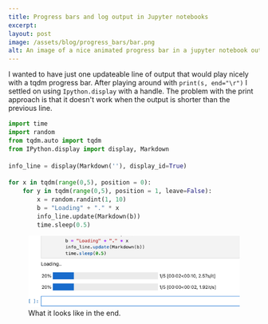 ```yaml
---
title: Progress bars and log output in Jupyter notebooks
excerpt: 
layout: post
image: /assets/blog/progress_bars/bar.png
alt: An image of a nice animated progress bar in a jupyter notebook output cell.
---
```

I wanted to have just one updateable line of output that would play nicely with a tqdm progress bar. After playing around with `print(s, end="\r")` I settled on using `Ipython.display` with a handle. The problem with the print approach is that it doesn't work when the output is shorter than the previous line.

```python
import time
import random
from tqdm.auto import tqdm
from IPython.display import display, Markdown

info_line = display(Markdown(''), display_id=True)

for x in tqdm(range(0,5), position = 0):  
    for y in tqdm(range(0,5), position = 1, leave=False):  
        x = random.randint(1, 10)
        b = "Loading" + "." * x
        info_line.update(Markdown(b))
        time.sleep(0.5)
```
<figure>
<img src="/assets/blog/progress_bars/bar.png"/>
<figcaption>
What it looks like in the end.
</figcaption>
</figure>